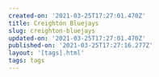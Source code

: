 ```yaml
---
created-on: '2021-03-25T17:27:01.470Z'
title: Creighton Bluejays
slug: creighton-bluejays
updated-on: '2021-03-25T17:27:01.470Z'
published-on: '2021-03-25T17:27:16.277Z'
layout: '[tags].html'
tags: tags
---
```



